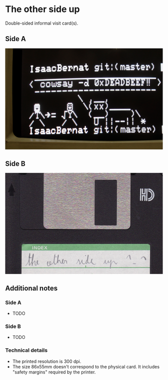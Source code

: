 # The other side up

Double-sided informal visit card(s).

## Side A
![Side A](https://github.com/isaacbernat/presentations/blob/master/cards/images/01_sideA_86x55.png)

## Side B
![Side B](https://github.com/isaacbernat/presentations/blob/master/cards/images/01_sideB_86x55.png)

## Additional notes
### Side A
- TODO

### Side B
- TODO

### Technical details
- The printed resolution is 300 dpi.
- The size 86x55mm doesn't correspond to the physical card. It includes "safety margins" required by the printer.
